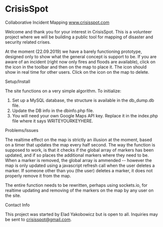 # CrisisSpot
Collaborative Incident Mapping
www.crisisspot.com

Welcome and thank you for your interest in CrisisSpot. This is a volunteer project where we will be building a public tool for mapping of disaster and security related crises. 

At the moment (22.09.2019) we have a barely functioning prototype, designed only to show what the general concept is support to be. If you are aware of an incident (right now only fires and floods are available), click on the icon in the toolbar and then on the map to place it. The icon should show in real time for other users. Click on the icon on the map to delete.

Setup/Install

The site functions on a very simple algorithm. To initialize:
1. Set up a MySQL database, the structure is available in the db_dump.db file.
2. Update the DB info in the dbinfo.php file. 
3. You will need your own Google Maps API key. Replace it in the index.php file where it says WRITEYOURKEYHERE.

Problems/Issues

The realtime effect on the map is strictly an illusion at the moment, based on a timer that updates the map every half second. The way the function is supposed to work, is that it checks if the global array of markers has been updated, and if so places the additional markers where they need to be. When a marker is removed, the global array is ammended -- however the map is only updated using a javascript refresh call when the user deletes a marker. If someone other than you (the user) deletes a marker, it does not properly remove it from the map. 

The entire function needs to be rewritten, perhaps using sockets.io, for realtime updating and removing of the markers on the map by any user on the site. 

Contact Info

This project was started by Elad Yakobowicz but is open to all. Inquiries may be sent to crisisspot@gmail.com. 
